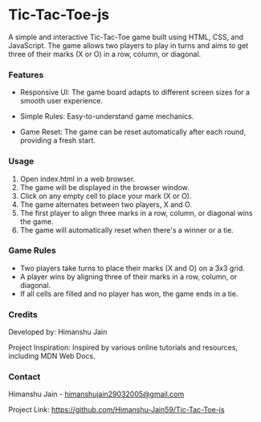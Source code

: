 # Tic-Tac-Toe-js

A simple and interactive Tic-Tac-Toe game built using HTML, CSS, and JavaScript. The game allows two players to play in turns and aims to get three of their marks (X or O) in a row, column, or diagonal.

### Features

- Responsive UI: The game board adapts to different screen sizes for a smooth user experience.

- Simple Rules: Easy-to-understand game mechanics.

- Game Reset: The game can be reset automatically after each round, providing a fresh start.

### Usage

1. Open index.html in a web browser.
2. The game will be displayed in the browser window.
3. Click on any empty cell to place your mark (X or O).
4. The game alternates between two players, X and O.
5. The first player to align three marks in a row, column, or diagonal wins the game.
6. The game will automatically reset when there's a winner or a tie.

### Game Rules

- Two players take turns to place their marks (X and O) on a 3x3 grid.
- A player wins by aligning three of their marks in a row, column, or diagonal.
- If all cells are filled and no player has won, the game ends in a tie.

### Credits

Developed by: Himanshu Jain

Project Inspiration: Inspired by various online tutorials and resources, including MDN Web Docs.

### Contact

Himanshu Jain - himanshujain29032005@gmail.com

Project Link: https://github.com/Himanshu-Jain59/Tic-Tac-Toe-js
